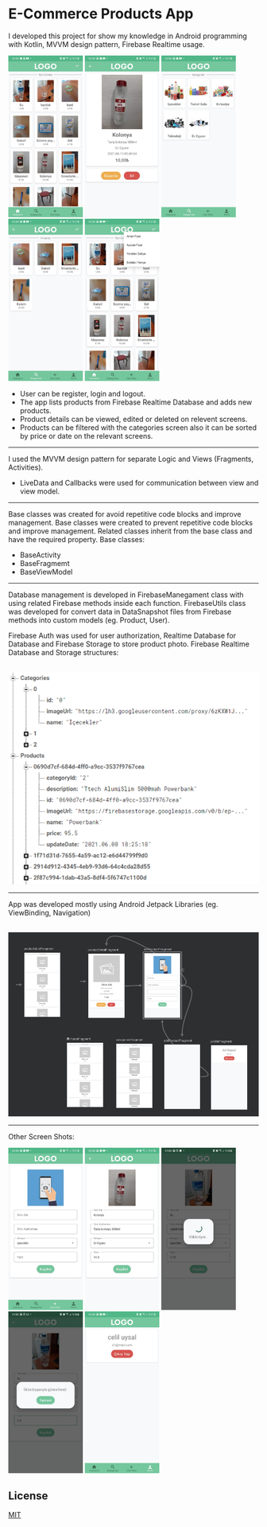 
# E-Commerce Products App

I developed this project for show my knowledge in Android programming with Kotlin, MVVM design pattern, Firebase Realtime usage.

<p float="left">
<img src=figures/home.jpeg width="150">
<img src=figures/productDetail.jpeg width="150">
<img src=figures/categories.jpeg width="150">
<img src=figures/category-products.jpeg width="150">
<img src=figures/home-sort.jpeg width="150">
</p>

+ User can be register, login and logout.
+ The app lists products from Firebase Realtime Database and adds new products. 
+ Product details can be viewed, edited or deleted on relevent screens.
+ Products can be filtered with the categories screen also it can be sorted by price or date on the relevant screens.

___


I used the MVVM design pattern for separate Logic and Views (Fragments, Activities). 
+ LiveData and Callbacks were used for communication between view and view model.

___


Base classes was created for avoid repetitive code blocks and improve management. Base classes were created to prevent repetitive code blocks and improve management. Related classes inherit from the base class and have the required property. Base classes:
+ BaseActivity
+ BaseFragmemt
+ BaseViewModel

___


Database management is developed in FirebaseManegament class with using related Firebase methods inside each function. FirebaseUtils class was developed for convert data in DataSnapshot files from Firebase methods into custom models (eg. Product, User). 

Firebase Auth was used for user authorization, Realtime Database for Database and Firebase Storage to store product photo. Firebase Realtime Database and Storage structures:

<br/>
<img src=figures/database.PNG>

___

App was developed mostly using Android Jetpack Libraries (eg. ViewBinding, Navigation)

<br/>
<img src=figures/navigation.PNG>
 
 ___
 
Other Screen Shots:
<p float="left">
<img src=figures/addProduct.jpeg width="150">
<img src=figures/editProduct.jpeg width="150">
<img src=figures/loading.jpeg width="150">
<img src=figures/error.jpeg width="150">
<img src=figures/profile.jpeg width="150">
</p>


## License
[MIT](https://choosealicense.com/licenses/mit/)
